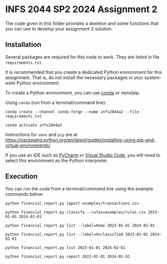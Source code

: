 # INFS 2044 SP2 2024 Assignment 2

The code given in this folder provides a skeleton and some functions that you can use to develop your assignment 2 solution.

## Installation

Several packages are required for this code to work. They are listed in file `requirements.txt`.

It is recommended that you create a dedicated Python environment for this assignment. That is, do not install the necessary packages in your system-wide Python environment.

To create a Python environment, you can use [conda](https://www.anaconda.com/download) or venv/pip.

Using `conda` (run from a terminal/command line):

```shell
conda create --channel conda-forge --name infs2044a2 --file requirements.txt

conda activate infs2044a2
```

Instructions for `venv` and `pip` are at <https://packaging.python.org/en/latest/guides/installing-using-pip-and-virtual-environments/>

If you use an IDE such as [PyCharm](https://www.jetbrains.com/pycharm/) or [Visual Studio Code](https://code.visualstudio.com/), you will need to select this environment as the Python interpreter.

## Execution

You can run the code from a terminal/command line using the example commands below:

```shell
python financial_report.py import examples/transactions.csv

python financial_report.py classify --rules=examples/rules.csv 2023-01-01 2024-01-01

python financial_report.py list --label=Home 2023-01-01 2024-02-01

python financial_report.py list --label=Unclassified 2023-01-01 2024-02-01

python financial_report.py list 2023-01-01 2024-02-01

python financial_report.py report 2023-01-01 2024-01-01
```
